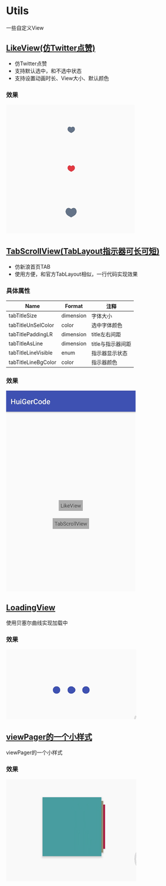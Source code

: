# Utils

一些自定义View



## [LikeView(仿Twitter点赞)](/library/src/main/java/com/huige/library/widget/likeview/LikeView.java)
- 仿Twitter点赞
- 支持默认选中，和不选中状态
- 支持设置动画时长、View大小、默认颜色

### 效果
![likeView](/img/LikeView.gif)



## [TabScrollView(TabLayout指示器可长可短)](/library/src/main/java/com/huige/library/widget/TabLayout)
- 仿新浪首页TAB
- 使用方便，和官方TabLayout相似，一行代码实现效果

### 具体属性

Name | Format | 注释 |
--- | --- | ---
tabTitleSize | dimension | 字体大小
tabTitleUnSelColor | color | 选中字体颜色
tabTitlePaddingLR | dimension | title左右间距
tabTitleAsLine | dimension | title与指示器间距
tabTitleLineVisible | enum | 指示器显示状态
tabTitleLineBgColor | color | 指示器颜色

### 效果
![TabScrollView](/img/TabScrollView.gif)


## [LoadingView](/library/src/main/java/com/huige/library/widget/loadingView/LoadingView.java)

使用贝塞尔曲线实现加载中

### 效果
![LoadingView](/img/LoadingView.gif)

## [viewPager的一个小样式](/library/src/main/java/com/huige/library/widget/viewpage/HorizontalPageTransformer.java)

viewPager的一个小样式

### 效果
![viewPager的一个小样式](/img/page.gif)


